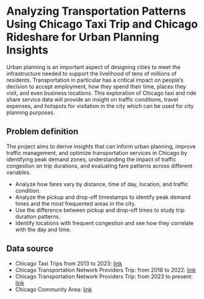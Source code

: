 # Analyzing Transportation Patterns Using Chicago Taxi Trip and Chicago Rideshare for Urban Planning Insights
Urban planning is an important aspect of designing cities to meet the infrastructure needed to support the livelihood of tens of millions of residents. Transportation in particular has a critical impact on people’s decision to accept employment, how they spend their time, places they visit, and even business locations. This exploration of Chicago taxi and ride share service data will provide an insight on traffic conditions, travel expenses, and hotspots for visitation in the city which can be used for city planning purposes.

## Problem definition
The project aims to derive insights that can inform urban planning, improve traffic management, and optimize transportation services in Chicago by identifying peak demand zones, understanding the impact of traffic congestion on trip durations, and evaluating fare patterns across different variables.
- Analyze how fares vary by distance, time of day, location, and traffic condition.
- Analyze the pickup and drop-off timestamps to identify peak demand times and the most frequented areas in the city.
- Use the difference between pickup and drop-off times to study trip duration patterns.
- Identify locations with frequent congestion and see how they correlate with the day and time.

## Data source
- Chicago Taxi Trips from 2013 to 2023: [link](https://data.cityofchicago.org/Transportation/Taxi-Trips-2013-2023-/wrvz-psew/about_data)
- Chicago Transportation Network Providers Trip: from 2018 to 2022: [link](https://data.cityofchicago.org/Transportation/Transportation-Network-Providers-Trips-2018-2022-/m6dm-c72p/about_data)
- Chicago Transportation Network Providers Trip: from 2023 to present: [link](https://data.cityofchicago.org/Transportation/Transportation-Network-Providers-Trips-2023-/n26f-ihde/about_data)
- Chicago Community Area: [link](https://data.cityofchicago.org/Facilities-Geographic-Boundaries/Boundaries-Community-Areas-current-/cauq-8yn6)
